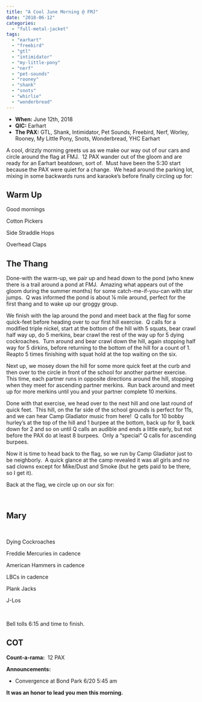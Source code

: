 ```yaml
---
title: "A Cool June Morning @ FMJ"
date: "2018-06-12"
categories: 
  - "full-metal-jacket"
tags: 
  - "earhart"
  - "freebird"
  - "gtl"
  - "intimidator"
  - "my-little-pony"
  - "nerf"
  - "pet-sounds"
  - "rooney"
  - "shank"
  - "snots"
  - "whirlie"
  - "wonderbread"
---
```


- **When:** June 12th, 2018
- **QIC:** Earhart
- **The PAX:** GTL, Shank, Intimidator, Pet Sounds, Freebird, Nerf, Worley, Rooney, My Little Pony, Snots, Wonderbread, YHC Earhart

A cool, drizzly morning greets us as we make our way out of our cars and circle around the flag at FMJ.  12 PAX wander out of the gloom and are ready for an Earhart beatdown, sort of.  Must have been the 5:30 start because the PAX were quiet for a change.  We head around the parking lot, mixing in some backwards runs and karaoke’s before finally circling up for:

## Warm Up

Good mornings

Cotton Pickers

Side Straddle Hops

Overhead Claps

## The Thang

Done-with the warm-up, we pair up and head down to the pond (who knew there is a trail around a pond at FMJ.  Amazing what appears out of the gloom during the summer months) for some catch-me-if-you-can with star jumps.  Q was informed the pond is about ¼ mile around, perfect for the first thang and to wake up our groggy group.

We finish with the lap around the pond and meet back at the flag for some quick-feet before heading over to our first hill exercise.  Q calls for a modified triple nickel, start at the bottom of the hill with 5 squats, bear crawl half way up, do 5 merkins, bear crawl the rest of the way up for 5 dying cockroaches.  Turn around and bear crawl down the hill, again stopping half way for 5 dirkins, before returning to the bottom of the hill for a count of 1.  Reapto 5 times finishing with squat hold at the top waiting on the six.

Next up, we mosey down the hill for some more quick feet at the curb and then over to the circle in front of the school for another partner exercise.  This time, each partner runs in opposite directions around the hill, stopping when they meet for ascending partner merkins.  Run back around and meet up for more merkins until you and your partner complete 10 merkins.

Done with that exercise, we head over to the next hill and one last round of quick feet.  This hill, on the far side of the school grounds is perfect for 11s, and we can hear Camp Gladiator music from here!  Q calls for 10 bobby hurley’s at the top of the hill and 1 burpee at the bottom, back up for 9, back down for 2 and so on until Q calls an audible and ends a little early, but not before the PAX do at least 8 burpees.  Only a “special” Q calls for ascending burpees.

Now it is time to head back to the flag, so we run by Camp Gladiator just to be neighborly.  A quick glance at the camp revealed it was all girls and no sad clowns except for Mike/Dust and Smoke (but he gets paid to be there, so I get it).

Back at the flag, we circle up on our six for:

 

## Mary

 

Dying Cockroaches

Freddie Mercuries in cadence

American Hammers in cadence

LBCs in cadence

Plank Jacks

J-Los

 

Bell tolls 6:15 and time to finish.

## COT

**Count-a-rama:**  12 PAX

**Announcements:**

- Convergence at Bond Park 6/20 5:45 am

**It was an honor to lead you men this morning.**
